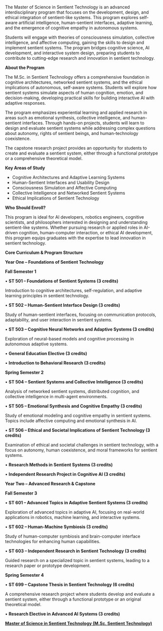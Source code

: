 The Master of Science in Sentient Technology is an advanced interdisciplinary program that focuses on the development, design, and ethical integration of sentient-like systems. This program explores self-aware artificial intelligence, human-sentient interfaces, adaptive learning, and the emergence of cognitive empathy in autonomous systems.

Students will engage with theories of consciousness simulation, collective intelligence, and affective computing, gaining the skills to design and implement sentient systems. The program bridges cognitive science, AI development, and interactive system design, preparing students to contribute to cutting-edge research and innovation in sentient technology.

**About the Program**

The M.Sc. in Sentient Technology offers a comprehensive foundation in cognitive architectures, networked sentient systems, and the ethical implications of autonomous, self-aware systems. Students will explore how sentient systems simulate aspects of human cognition, emotion, and decision-making, developing practical skills for building interactive AI with adaptive responses.

The program emphasizes experiential learning and applied research in areas such as emotional synthesis, collective intelligence, and human-sentient interfaces. Through hands-on projects, students will learn to design and evaluate sentient systems while addressing complex questions about autonomy, rights of sentient beings, and human-technology coexistence.

The capstone research project provides an opportunity for students to create and evaluate a sentient system, either through a functional prototype or a comprehensive theoretical model.

**Key Areas of Study**

- Cognitive Architectures and Adaptive Learning Systems
- Human-Sentient Interfaces and Usability Design
- Consciousness Simulation and Affective Computing
- Collective Intelligence and Networked Sentient Systems
- Ethical Implications of Sentient Technology

**Who Should Enroll?**

This program is ideal for AI developers, robotics engineers, cognitive scientists, and philosophers interested in designing and understanding sentient-like systems. Whether pursuing research or applied roles in AI-driven cognition, human-computer interaction, or ethical AI development, this program equips graduates with the expertise to lead innovation in sentient technology.

**Core Curriculum & Program Structure**

**Year One – Foundations of Sentient Technology**

**Fall Semester 1**

•	**ST 501 – Foundations of Sentient Systems (3 credits)**

Introduction to cognitive architectures, self-regulation, and adaptive learning principles in sentient technology.

•	**ST 502 – Human-Sentient Interface Design (3 credits)**

Study of human-sentient interfaces, focusing on communication protocols, adaptability, and user interaction in sentient systems.

•	**ST 503 – Cognitive Neural Networks and Adaptive Systems (3 credits)**

Exploration of neural-based models and cognitive processing in autonomous adaptive systems.

•	**General Education Elective (3 credits)**

•	**Introduction to Behavioral Research (3 credits)**

**Spring Semester 2**

•	**ST 504 – Sentient Systems and Collective Intelligence (3 credits)**

Analysis of networked sentient systems, distributed cognition, and collective intelligence in multi-agent environments.

•	**ST 505 – Emotional Synthesis and Cognitive Empathy (3 credits)**

Study of emotional modeling and cognitive empathy in sentient systems. Topics include affective computing and emotional synthesis in AI.

•	**ST 506 – Ethical and Societal Implications of Sentient Technology (3 credits)**

Examination of ethical and societal challenges in sentient technology, with a focus on autonomy, human coexistence, and moral frameworks for sentient systems.

•	**Research Methods in Sentient Systems (3 credits)**

•	**Independent Research Project in Cognitive AI (3 credits)**

**Year Two – Advanced Research & Capstone**

**Fall Semester 3**

•	**ST 601 – Advanced Topics in Adaptive Sentient Systems (3 credits)**

Exploration of advanced topics in adaptive AI, focusing on real-world applications in robotics, machine learning, and interactive systems.

•	**ST 602 – Human-Machine Symbiosis (3 credits)**

Study of human-computer symbiosis and brain-computer interface technologies for enhancing human capabilities.

•	**ST 603 – Independent Research in Sentient Technology (3 credits)**

Guided research on a specialized topic in sentient systems, leading to a research paper or prototype development.

**Spring Semester 4**

•	**ST 699 – Capstone Thesis in Sentient Technology (6 credits)**

A comprehensive research project where students develop and evaluate a sentient system, either through a functional prototype or an original theoretical model.

•	**Research Elective in Advanced AI Systems (3 credits)**

[**Master of Science in Sentient Technology (M.Sc. Sentient Technology)**](https://www.notion.so/Master-of-Science-in-Sentient-Technology-M-Sc-Sentient-Technology-1952c2ffeee2802d99a6ead3507aec49?pvs=21)